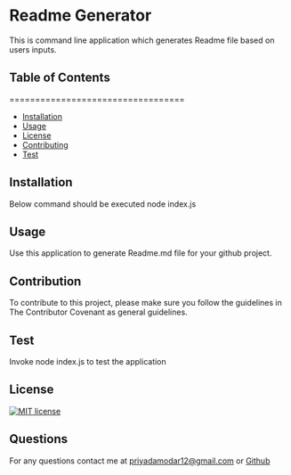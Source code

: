 # Readme Generator
This is command line application which  generates Readme file based on users inputs.
## Table of Contents 
==================================
* [Installation](#Installation)
* [Usage](#Usage)
* [License](#License)
* [Contributing](#Contributing)
* [Test](#Test)
## Installation
Below command should be executed node index.js
## Usage
Use this application to generate Readme.md file for your github project.
## Contribution
To contribute to this project, please make sure you follow the guidelines in The Contributor Covenant as general guidelines.
## Test
Invoke node index.js to test the application
## License
[![MIT license](https://img.shields.io/badge/License-MIT-blue.svg)](https://lbesson.mit-license.org/) 
## Questions
For any questions contact me at priyadamodar12@gmail.com or [Github](https://github.com/pkamble35)
